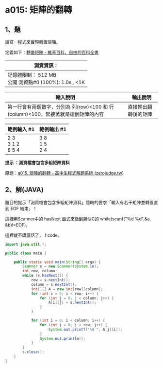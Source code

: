 # a015: 矩陣的翻轉

## 1、題
請寫一程式來實現轉置矩陣。

定義如下：[轉置矩陣 - 維基百科，自由的百科全書](https://zh.wikipedia.org/wiki/%E8%BD%AC%E7%BD%AE%E7%9F%A9%E9%98%B5)



| 測資資訊：                                               |
| -------------------------------------------------------- |
| 記憶體限制： 512 MB<br/>公開 測資點#0 (100%): 1.0s , <1K |



| 輸入說明                                                     | 輸出說明             |
| ------------------------------------------------------------ | -------------------- |
| 第一行會有兩個數字，分別為 列(row)<100 和 行(column)<100，緊接著就是這個矩陣的內容 | 直接輸出翻轉後的矩陣 |



| 範例輸入 #1                 | 範例輸出 #1            |
| --------------------------- | ---------------------- |
| 2 3 <br />3 1 2 <br />8 5 4 | 3 8<br />1 5 <br />2 4 |

**提示 ：測資檔會包含多組矩陣資料**

原題：[a015. 矩陣的翻轉 - 高中生程式解題系統 (zerojudge.tw)](https://zerojudge.tw/ShowProblem?problemid=a015)

## 2、解(JAVA)

題目的提示「測資檔會包含多組矩陣資料」隱晦的要求「輸入有若干矩陣並轉置直到 EOF 結束」！

這裡用Scanner中的 hasNext 函式來做到類似C的 while(scanf("%d %d",&a, &b)!=EOF)。

這裡就不講廢話了，上code。

```java
import java.util.*;

public class main {

    public static void main(String[] args) {
        Scanner s = new Scanner(System.in);
        int row, column;
        while (s.hasNext()) {
            row = s.nextInt();
            column = s.nextInt();
            int[][] A = new int[row][column];
            for (int i = 0; i < row; i++) {
                for (int j = 0; j < column; j++) {
                    A[i][j] = s.nextInt();
                }
            }

            for (int i = 0; i < column; i++) {
                for (int j = 0; j < row; j++) {
                    System.out.printf("%d ", A[j][i]);
                }
                System.out.println();
            }
        }
        s.close();
    }
}
```



